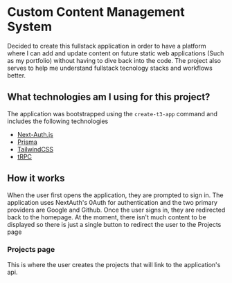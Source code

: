 # Custom Content Management System

Decided to create this fullstack application in order to have a platform where I can add and update content on future static web applications (Such as my portfolio) without having to dive back into the code. The project also serves to help me understand fullstack tecnology stacks and workflows better.

## What technologies am I using for this project?

The application was bootstrapped using the `create-t3-app` command and includes the following technologies

- [Next-Auth.js](https://next-auth.js.org)
- [Prisma](https://prisma.io)
- [TailwindCSS](https://tailwindcss.com)
- [tRPC](https://trpc.io)

## How it works
When the user first opens the application, they are prompted to sign in. The application uses NextAuth's 0Auth for authentication and the two primary providers are Google and Github. Once the user signs in, they are redirected back to the homepage. At the moment, there isn't much content to be displayed so there is just a single button to redirect the user to the Projects page

### Projects page
This is where the user creates the projects that will link to the application's api.
